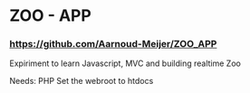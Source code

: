 # ZOO - APP
### <https://github.com/Aarnoud-Meijer/ZOO_APP>

Expiriment to learn Javascript, MVC and building realtime Zoo

Needs: PHP
Set the webroot to htdocs

